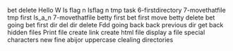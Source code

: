 bet delete
Hello W
Is flag n
Isflag n
tmp task
6-firstdirectory
7-movethatfile
tmp first
Is_a_n
7-movethatfile
betty first
bet first
move betty
delete bet
going bet
first dir del
dir delete
Fdd
going back
back
previous dir
get back
hidden files
Print file
create link
create html file
display a file
special characters
new
fine
abijor
uppercase
clealing
directories
